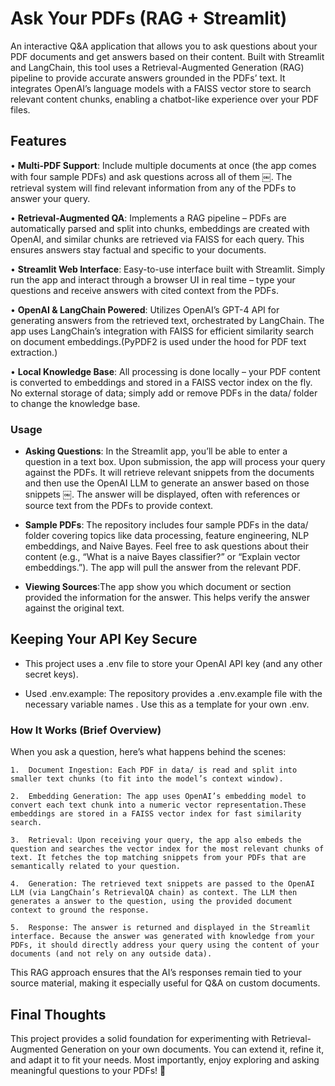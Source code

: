 # Ask Your PDFs (RAG + Streamlit)


An interactive Q&A application that allows you to ask questions about your PDF documents and get answers based on their content. Built with Streamlit and LangChain, this tool uses a  Retrieval-Augmented Generation (RAG) pipeline to provide accurate answers grounded in the PDFs’ text. It integrates OpenAI’s language models with a FAISS vector store to search relevant content chunks, enabling a chatbot-like experience over your PDF files.

## Features
• **Multi-PDF Support**:  Include multiple documents at once (the app comes with four sample PDFs) and ask questions across all of them ￼. The retrieval system will find relevant information from any of the PDFs to answer your query.<br>

• **Retrieval-Augmented QA**:  Implements a RAG pipeline – PDFs are automatically parsed and split into chunks, embeddings are created with OpenAI, and similar chunks are retrieved via FAISS for each query. This ensures answers stay factual and specific to your documents.<br>

• **Streamlit Web Interface**:  Easy-to-use interface built with Streamlit. Simply run the app and interact through a browser UI in real time – type your questions and receive answers with cited context from the PDFs.<br>

• **OpenAI & LangChain Powered**: Utilizes OpenAI’s GPT-4 API for generating answers from the retrieved text, orchestrated by LangChain. The app uses LangChain’s integration with FAISS for efficient similarity search on document embeddings.(PyPDF2 is used under the hood for PDF text extraction.)<br>

• **Local Knowledge Base**: All processing is done locally – your PDF content is converted to embeddings and stored in a FAISS vector index on the fly. No external storage of data; simply add or remove PDFs in the data/ folder to change the knowledge base.


 ### Usage
- **Asking Questions**: In the Streamlit app, you’ll be able to enter a question in a text box. Upon submission, the app will process your query against the PDFs. It will retrieve relevant snippets from the documents and then use the OpenAI LLM to generate an answer based on those snippets ￼. The answer will be displayed, often with references or source text from the PDFs to provide context.<br>
- **Sample PDFs**: The repository includes four sample PDFs in the data/ folder covering topics like data processing, feature engineering, NLP embeddings, and Naive Bayes. Feel free to ask questions about their content (e.g., “What is a naive Bayes classifier?” or “Explain vector embeddings.”). The app will pull the answer from the relevant PDF.<br>

- **Viewing Sources**:The app show you which document or section provided the information for the answer. This helps verify the answer against the original text.


## Keeping Your API Key Secure

- This project uses a .env file to store your OpenAI API key (and any other secret keys).
	
- Used .env.example: The repository provides a .env.example file with the necessary variable names . Use this as a template for your own .env. 

### How It Works (Brief Overview)

When you ask a question, here’s what happens behind the scenes:

	1.	Document Ingestion: Each PDF in data/ is read and split into smaller text chunks (to fit into the model’s context window). 

	2.	Embedding Generation: The app uses OpenAI’s embedding model to convert each text chunk into a numeric vector representation.These embeddings are stored in a FAISS vector index for fast similarity search.

	3.	Retrieval: Upon receiving your query, the app also embeds the question and searches the vector index for the most relevant chunks of text. It fetches the top matching snippets from your PDFs that are semantically related to your question.

	4.	Generation: The retrieved text snippets are passed to the OpenAI LLM (via LangChain’s RetrievalQA chain) as context. The LLM then generates a answer to the question, using the provided document context to ground the response.

	5.	Response: The answer is returned and displayed in the Streamlit interface. Because the answer was generated with knowledge from your PDFs, it should directly address your query using the content of your documents (and not rely on any outside data).

This RAG approach ensures that the AI’s responses remain tied to your source material, making it especially useful for Q&A on custom documents.



## Final Thoughts

This project provides a solid foundation for experimenting with Retrieval-Augmented Generation on your own documents. You can extend it, refine it, and adapt it to fit your needs. Most importantly, enjoy exploring and asking meaningful questions to your PDFs! 🚀



